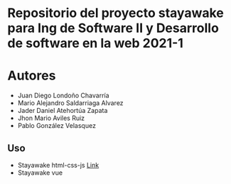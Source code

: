 # Repositorio del proyecto stayawake para Ing de Software II y Desarrollo de software en la web 2021-1

# Autores

- Juan Diego Londoño Chavarría
- Mario Alejandro Saldarriaga Alvarez
- Jader Daniel Atehortúa Zapata
- Jhon Mario Aviles Ruiz
- Pablo González Velasquez

## Uso

- Stayawake html-css-js [Link](https://github.com/JuanDLCH/stayawake/tree/stayawake-basic)
- Stayawake vue